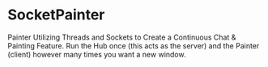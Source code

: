# SocketPainter
Painter Utilizing Threads and Sockets to Create a Continuous Chat &amp; Painting Feature.
Run the Hub once (this acts as the server) and the Painter (client) however many times you want a new window. 
